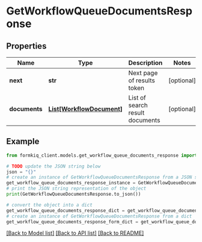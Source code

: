 # GetWorkflowQueueDocumentsResponse


## Properties

Name | Type | Description | Notes
------------ | ------------- | ------------- | -------------
**next** | **str** | Next page of results token | [optional] 
**documents** | [**List[WorkflowDocument]**](WorkflowDocument.md) | List of search result documents | [optional] 

## Example

```python
from formkiq_client.models.get_workflow_queue_documents_response import GetWorkflowQueueDocumentsResponse

# TODO update the JSON string below
json = "{}"
# create an instance of GetWorkflowQueueDocumentsResponse from a JSON string
get_workflow_queue_documents_response_instance = GetWorkflowQueueDocumentsResponse.from_json(json)
# print the JSON string representation of the object
print(GetWorkflowQueueDocumentsResponse.to_json())

# convert the object into a dict
get_workflow_queue_documents_response_dict = get_workflow_queue_documents_response_instance.to_dict()
# create an instance of GetWorkflowQueueDocumentsResponse from a dict
get_workflow_queue_documents_response_form_dict = get_workflow_queue_documents_response.from_dict(get_workflow_queue_documents_response_dict)
```
[[Back to Model list]](../README.md#documentation-for-models) [[Back to API list]](../README.md#documentation-for-api-endpoints) [[Back to README]](../README.md)



